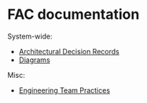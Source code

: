 # FAC documentation

System-wide:
* [Architectural Decision Records](./architecture/decisions)
* [Diagrams](./architecture/diagrams/)

Misc:
* [Engineering Team Practices](./engineering-team-practices.md)



